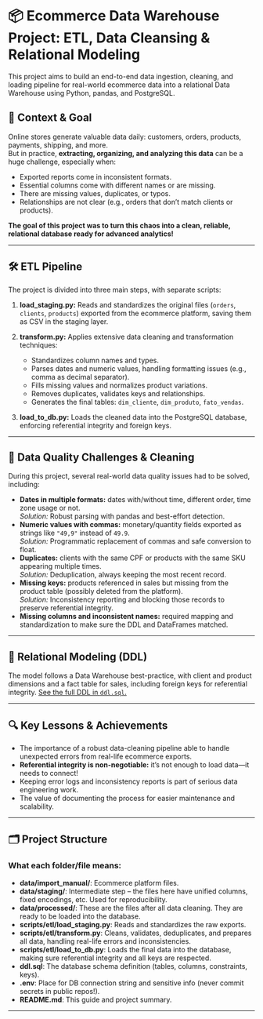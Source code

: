 # 📦 Ecommerce Data Warehouse Project: ETL, Data Cleansing & Relational Modeling

This project aims to build an end-to-end data ingestion, cleaning, and loading pipeline for real-world ecommerce data into a relational Data Warehouse using Python, pandas, and PostgreSQL.

## 🚀 Context & Goal

Online stores generate valuable data daily: customers, orders, products, payments, shipping, and more.  
But in practice, **extracting, organizing, and analyzing this data** can be a huge challenge, especially when:

- Exported reports come in inconsistent formats.
- Essential columns come with different names or are missing.
- There are missing values, duplicates, or typos.
- Relationships are not clear (e.g., orders that don’t match clients or products).

**The goal of this project was to turn this chaos into a clean, reliable, relational database ready for advanced analytics!**

---

## 🛠️ ETL Pipeline

The project is divided into three main steps, with separate scripts:

1. **load_staging.py:** Reads and standardizes the original files (`orders`, `clients`, `products`) exported from the ecommerce platform, saving them as CSV in the staging layer.

2. **transform.py:** Applies extensive data cleaning and transformation techniques:
   - Standardizes column names and types.
   - Parses dates and numeric values, handling formatting issues (e.g., comma as decimal separator).
   - Fills missing values and normalizes product variations.
   - Removes duplicates, validates keys and relationships.
   - Generates the final tables: `dim_cliente`, `dim_produto`, `fato_vendas`.

3. **load_to_db.py:** Loads the cleaned data into the PostgreSQL database, enforcing referential integrity and foreign keys.

---

## 🧹 Data Quality Challenges & Cleaning

During this project, several real-world data quality issues had to be solved, including:

- **Dates in multiple formats:** dates with/without time, different order, time zone usage or not.  
  _Solution:_ Robust parsing with pandas and best-effort detection.
- **Numeric values with commas:** monetary/quantity fields exported as strings like `"49,9"` instead of `49.9`.  
  _Solution:_ Programmatic replacement of commas and safe conversion to float.
- **Duplicates:** clients with the same CPF or products with the same SKU appearing multiple times.  
  _Solution:_ Deduplication, always keeping the most recent record.
- **Missing keys:** products referenced in sales but missing from the product table (possibly deleted from the platform).  
  _Solution:_ Inconsistency reporting and blocking those records to preserve referential integrity.
- **Missing columns and inconsistent names:** required mapping and standardization to make sure the DDL and DataFrames matched.

---

## 💾 Relational Modeling (DDL)

The model follows a Data Warehouse best-practice, with client and product dimensions and a fact table for sales, including foreign keys for referential integrity. [See the full DDL in `ddl.sql`.](./ddl.sql)

---

## 🔍 Key Lessons & Achievements

- The importance of a robust data-cleaning pipeline able to handle unexpected errors from real-life ecommerce exports.
- **Referential integrity is non-negotiable:** it’s not enough to load data—it needs to connect!
- Keeping error logs and inconsistency reports is part of serious data engineering work.
- The value of documenting the process for easier maintenance and scalability.

---

## 🗂️ Project Structure

### What each folder/file means:

- **data/import_manual/**: Ecommerce platform files.
- **data/staging/**: Intermediate step – the files here have unified columns, fixed encodings, etc. Used for reproducibility.
- **data/processed/**: These are the files after all data cleaning. They are ready to be loaded into the database.
- **scripts/etl/load_staging.py**: Reads and standardizes the raw exports.
- **scripts/etl/transform.py**: Cleans, validates, deduplicates, and prepares all data, handling real-life errors and inconsistencies.
- **scripts/etl/load_to_db.py**: Loads the final data into the database, making sure referential integrity and all keys are respected.
- **ddl.sql**: The database schema definition (tables, columns, constraints, keys).
- **.env**: Place for DB connection string and sensitive info (never commit secrets in public repos!).
- **README.md**: This guide and project summary.

---
